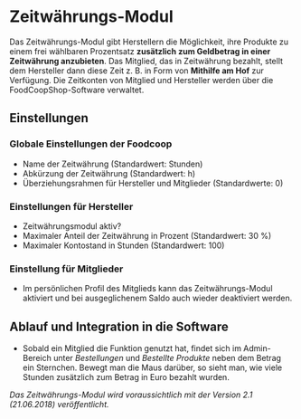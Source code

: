 # Zeitwährungs-Modul

Das Zeitwährungs-Modul gibt Herstellern die Möglichkeit, ihre Produkte zu einem frei wählbaren Prozentsatz **zusätzlich zum Geldbetrag in einer Zeitwährung anzubieten**. Das Mitglied, das in Zeitwährung bezahlt, stellt dem Hersteller dann diese Zeit z. B. in Form von **Mithilfe am Hof** zur Verfügung. Die Zeitkonten von Mitglied und Hersteller werden über die FoodCoopShop-Software verwaltet.

## Einstellungen

### Globale Einstellungen der Foodcoop
* Name der Zeitwährung (Standardwert: Stunden)
* Abkürzung der Zeitwährung (Standardwert: h)
* Überziehungsrahmen für Hersteller und Mitglieder (Standardwerte: 0)

### Einstellungen für Hersteller
* Zeitwährungsmodul aktiv?
* Maximaler Anteil der Zeitwährung in Prozent (Standardwert: 30 %)
* Maximaler Kontostand in Stunden (Standardwert: 100)

### Einstellung für Mitglieder
* Im persönlichen Profil des Mitglieds kann das Zeitwährungs-Modul aktiviert und bei ausgeglichenem Saldo auch wieder deaktiviert werden.


## Ablauf und Integration in die Software

* Sobald ein Mitglied die Funktion genutzt hat, findet sich im Admin-Bereich unter *Bestellungen* und *Bestellte Produkte* neben dem Betrag ein Sternchen. Bewegt man die Maus darüber, so sieht man, wie viele Stunden zusätzlich zum Betrag in Euro bezahlt wurden. 


*Das Zeitwährungs-Modul wird voraussichtlich mit der Version 2.1 (21.06.2018) veröffentlicht.*
